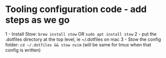 # Tooling configuration code - add steps as we go

1 - Install Stow: `brew install stow` OR `sudo apt install stow`
2 - put the .dotfiles directory at the top level, ie ~/.dotfiles on mac
3 - Stow the config folder: `cd ~/.dotfiles && stow nvim` (will be same for tmux when that config is written)
